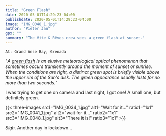 ```yaml
---
title: "Green Flash"
date: 2020-05-01T14:29:23-04:00
publishdate: 2020-05-01T14:29:23-04:00
image: "IMG_0048_1.jpg"
author: "Pieter Jan"
gpx: ""
summary: "The Vite & Rêves crew sees a green flash at sunset."
---
```


`At: Grand Anse Bay, Grenada`


"_A [green flash](https://en.wikipedia.org/wiki/Green_flash) is an elusive meteorological optical phenomenon that sometimes occurs transiently around the moment of sunset or sunrise. When the conditions are right, a distinct green spot is briefly visible above the upper rim of the Sun's disk. The green appearance usually lasts for no more than two seconds._"

I was trying to get one on camera and last night, I got one! A small one, but definitely green.

{{< three-images src1="IMG_0034_1.jpg" alt1="Wait for it..." ratio1="1x1" src2="IMG_0041_1.jpg" alt2="wait for it..." ratio2="1x1" src3="IMG_0048_1.jpg" alt3="There it is!" ratio3="1x1" >}}

_Sigh_. Another day in lockdown...
